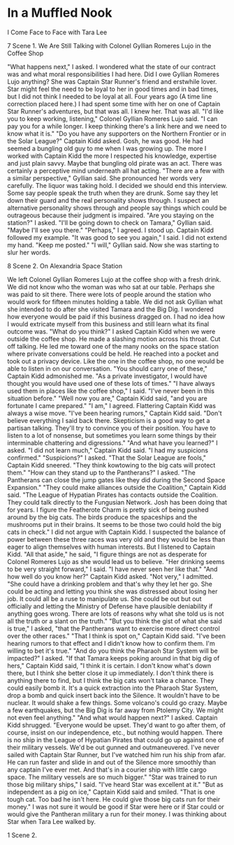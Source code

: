 # In a Muffled Nook #

I Come Face to Face with Tara Lee


7 Scene 1. We Are Still Talking with Colonel Gyllian Romeres Lujo in the
Coffee Shop

"What happens next," I asked. I wondered what the state of our contract was
and what moral responsibilities I had here. Did I owe Gyllian Romeres Lujo
anything? She was Captain Star Runner's friend and erstwhile lover. Star
might feel the need to be loyal to her in good times and in bad times, but
I did not think I needed to be loyal at all. Four years ago (A time line
correction placed here.) I had spent some time with her on one of Captain
Star Runner's adventures, but that was all. I knew her. That was all.
"I'd like you to keep working, listening," Colonel Gyllian Romeres Lujo
said. "I can pay you for a while longer. I keep thinking there's a link
here and we need to know what it is."
"Do you have any supporters on the Northern Frontier or in the Solar
League?" Captain Kidd asked.
Gosh, he was good. He had seemed a bungling old guy to me when I was
growing up. The more I worked with Captain Kidd the more I respected his
knowledge, expertise and just plain savvy. Maybe that bungling old pirate
was an act. There was certainly a perceptive mind underneath all hat
acting.
"There are a few with a similar perspective," Gyllian said. She pronounced
her words very carefully. The liquor was taking hold.
I decided we should end this interview. Some say people speak the truth
when they are drunk. Some say they let down their guard and the real
personality shows through. I suspect an alternative personality shows
through and people say things which could be outrageous because their
judgment is impaired.
"Are you staying on the station?" I asked.
"I'll be going down to check on Tamara," Gyllian said. "Maybe I'll see you
there."
"Perhaps," I agreed.
I stood up. Captain Kidd followed my example.
"It was good to see you again," I said. I did not extend my hand. "Keep me
posted."
"I will," Gyllian said. Now she was starting to slur her words.

8 Scene 2. On Alexandria Space Station

We left Colonel Gyllian Romeres Lujo at the coffee shop with a fresh drink.
We did not know who the woman was who sat at our table. Perhaps she was
paid to sit there. There were lots of people around the station who would
work for fifteen minutes holding a table. We did not ask Gyllian what she
intended to do after she visited Tamara and the Big Dig. I wondered how
everyone would be paid if this business dragged on. I had no idea how I
would extricate myself from this business and still learn what its final
outcome was.
"What do you think?" I asked Captain Kidd when we were outside the coffee
shop. He made a slashing motion across his throat. Cut off talking. He led
me toward one of the many nooks on the space station where private
conversations could be held. He reached into a pocket and took out a
privacy device. Like the one in the coffee shop, no one would be able to
listen in on our conversation.
"You should carry one of these," Captain Kidd admonished me. "As a private
investigator, I would have thought you would have used one of these lots of
times."
"I have always used them in places like the coffee shop," I said. "I've
never been in this situation before."
"Well now you are," Captain Kidd said, "and you are fortunate I came
prepared."
"I am," I agreed. Flattering Captain Kidd was always a wise move.
"I've been hearing rumors," Captain Kidd said. "Don't believe everything I
said back there. Skepticism is a good way to get a partisan talking.
They'll try to convince you of their position. You have to listen to a lot
of nonsense, but sometimes you learn some things by their interminable
chattering and digressions."
"And what have you learned?" I asked.
"I did not learn much," Captain Kidd said. "I had my suspicions confirmed."
"Suspicions?" I asked.
"That the Solar League are fools," Captain Kidd sneered. "They think
kowtowing to the big cats will protect them."
"How can they stand up to the Pantherans?" I asked. "The Pantherans can
close the jump gates like they did during the Second Space Expansion."
"They could make alliances outside the Coalition," Captain Kidd said. "The
League of Hypatian Pirates has contacts outside the Coalition. They could
talk directly to the Fungusian Network. Josh has been doing that for years.
I figure the Featherote Charm is pretty sick of being pushed around by the
big cats. The birds produce the spaceships and the mushrooms put in their
brains. It seems to be those two could hold the big cats in check."
I did not argue with Captain Kidd. I suspected the balance of power between
these three races was very old and they would be less than eager to align
themselves with human interests. But I listened to Captain Kidd.
"All that aside," he said, "I figure things are not as desperate for
Colonel Romeres Lujo as she would lead us to believe.
"Her drinking seems to be very straight forward," I said. "I have never
seen her like that."
"And how well do you know her?" Captain Kidd asked.
"Not very," I admitted.
"She could have a drinking problem and that's why they let her go. She
could be acting and letting you think she was distressed about losing her
job. It could all be a ruse to manipulate us. She could be out but out
officially and letting the Ministry of Defense have plausible deniability
if anything goes wrong. There are lots of reasons why what she told us is
not all the truth or a slant on the truth."
"But you think the gist of what she said is true," I asked, "that the
Pantherans want to exercise more direct control over the other races."
"That I think is spot on," Captain Kidd said. "I've been hearing rumors to
that effect and I didn't know how to confirm them. I'm willing to bet it's
true."
"And do you think the Pharaoh Star System will be impacted?" I asked.
"If that Tamara keeps poking around in that big dig of hers," Captain Kidd
said, "I think it is certain. I don't know what's down there, but I think
she better close it up immediately. I don't think there is anything there
to find, but I think the big cats won't take a chance. They could easily
bomb it. It's a quick extraction into the Pharaoh Star System, drop a bomb
and quick insert back into the Silence. It wouldn't have to be nuclear. It
would shake a few things. Some volcano's could go crazy. Maybe a few
earthquakes, but the Big Dig is far away from Ptolemy City. We might not
even feel anything."
"And what would happen next?" I asked.
Captain Kidd shrugged. "Everyone would be upset. They'd want to go after
them, of course, insist on our independence, etc., but nothing would
happen. There is no ship in the League of Hypatian Pirates that could go up
against one of their military vessels. We'd be out gunned and
outmaneuvered. I've never sailed with Captain Star Runner, but I've watched
him run his ship from afar. He can run faster and slide in and out of the
Silence more smoothly than any captain I've ever met. And that's in a
courier ship with little cargo space. The military vessels are so much
bigger."
"Star was trained to run those big military ships," I said. "I've heard
Star was excellent at it."
"But as independent as a pig on ice," Captain Kidd said and smiled. "That
is one tough cat. Too bad he isn't here. He could give those big cats run
for their money."
I was not sure it would be good if Star were here or if Star could or would
give the Pantheran military a run for their money.
I was thinking about Star when Tara Lee walked by.

1 Scene 2. 
